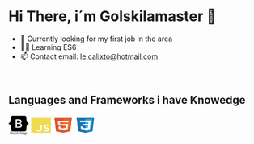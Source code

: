 ## <h1> Hi There, i´m Golskilamaster 🦎 </h1>


- 🔎 Currently looking for my first job in the area
- 👨‍💻 Learning ES6
- 📫 Contact email: le.calixto@hotmail.com


<div style="display: inline_block"><br>
  <h2> Languages and Frameworks i have Knowedge </h2>
  <img align="center" src="https://raw.githubusercontent.com/devicons/devicon/master/icons/bootstrap/bootstrap-plain-wordmark.svg" alt="bootstrap" width="40" height="40"/> 
  <img align="center" alt="Js" height="30" width="40" src="https://raw.githubusercontent.com/devicons/devicon/master/icons/javascript/javascript-plain.svg">
  <img align="center" alt="HTML" height="30" width="40" src="https://raw.githubusercontent.com/devicons/devicon/master/icons/html5/html5-original.svg">
  <img align="center" alt="CSS" height="30" width="40" src="https://raw.githubusercontent.com/devicons/devicon/master/icons/css3/css3-original.svg">
</div>
  
  

  

